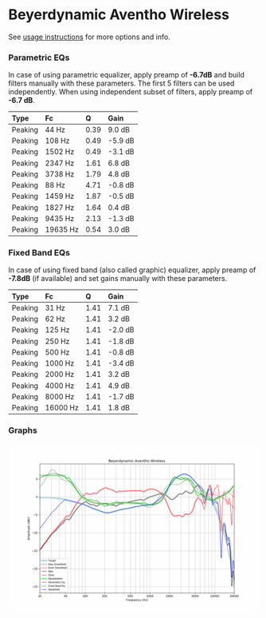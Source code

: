 # Beyerdynamic Aventho Wireless
See [usage instructions](https://github.com/jaakkopasanen/AutoEq#usage) for more options and info.

### Parametric EQs
In case of using parametric equalizer, apply preamp of **-6.7dB** and build filters manually
with these parameters. The first 5 filters can be used independently.
When using independent subset of filters, apply preamp of **-6.7 dB**.

| Type    | Fc       |    Q | Gain    |
|:--------|:---------|:-----|:--------|
| Peaking | 44 Hz    | 0.39 | 9.0 dB  |
| Peaking | 108 Hz   | 0.49 | -5.9 dB |
| Peaking | 1502 Hz  | 0.49 | -3.1 dB |
| Peaking | 2347 Hz  | 1.61 | 6.8 dB  |
| Peaking | 3738 Hz  | 1.79 | 4.8 dB  |
| Peaking | 88 Hz    | 4.71 | -0.8 dB |
| Peaking | 1459 Hz  | 1.87 | -0.5 dB |
| Peaking | 1827 Hz  | 1.64 | 0.4 dB  |
| Peaking | 9435 Hz  | 2.13 | -1.3 dB |
| Peaking | 19635 Hz | 0.54 | 3.0 dB  |

### Fixed Band EQs
In case of using fixed band (also called graphic) equalizer, apply preamp of **-7.8dB**
(if available) and set gains manually with these parameters.

| Type    | Fc       |    Q | Gain    |
|:--------|:---------|:-----|:--------|
| Peaking | 31 Hz    | 1.41 | 7.1 dB  |
| Peaking | 62 Hz    | 1.41 | 3.2 dB  |
| Peaking | 125 Hz   | 1.41 | -2.0 dB |
| Peaking | 250 Hz   | 1.41 | -1.8 dB |
| Peaking | 500 Hz   | 1.41 | -0.8 dB |
| Peaking | 1000 Hz  | 1.41 | -3.4 dB |
| Peaking | 2000 Hz  | 1.41 | 3.2 dB  |
| Peaking | 4000 Hz  | 1.41 | 4.9 dB  |
| Peaking | 8000 Hz  | 1.41 | -1.7 dB |
| Peaking | 16000 Hz | 1.41 | 1.8 dB  |

### Graphs
![](./Beyerdynamic%20Aventho%20Wireless.png)